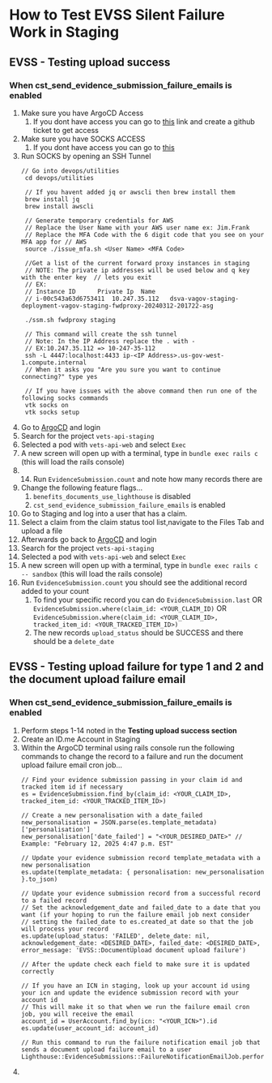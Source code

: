 # How to Test EVSS Silent Failure Work in Staging

## EVSS - Testing upload success 
### When cst_send_evidence_submission_failure_emails is enabled
1. Make sure you have ArgoCD Access
    1. If you dont have access you can go to [this](https://github.com/department-of-veterans-affairs/va.gov-team/issues/new?assignees=&labels=external-request%2Cplatform-tech-team-support%2Cops-access-request&projects=&template=vetsapi-argo-terminal-access.yaml&title=Vets-api+terminal+access+for+%5Bindividual%5D) link and create a github ticket to get access
3. Make sure you have SOCKS ACCESS
    1. If you dont have access you can go to [this](https://github.com/department-of-veterans-affairs/va.gov-team/issues/new?assignees=&labels=external-request%2Coperations%2Cops-access-request&projects=&template=socks-access-request.yml&title=SOCKS+access+for+%5Bindividual%5D)
5. Run SOCKS by opening an SSH Tunnel
   ```
   // Go into devops/utilities
    cd devops/utilities
    
    // If you havent added jq or awscli then brew install them
    brew install jq
    brew install awscli
    
    // Generate temporary credentials for AWS 
    // Replace the User Name with your AWS user name ex: Jim.Frank
    // Replace the MFA Code with the 6 digit code that you see on your MFA app for // AWS
    source ./issue_mfa.sh <User Name> <MFA Code>
    
    //Get a list of the current forward proxy instances in staging
    // NOTE: The private ip addresses will be used below and q key with the enter key  // lets you exit
    // EX: 
    // Instance ID		Private Ip	Name
    // i-00c543a63d6753411	10.247.35.112	dsva-vagov-staging-deployment-vagov-staging-fwdproxy-20240312-201722-asg
    
    ./ssm.sh fwdproxy staging
    
    // This command will create the ssh tunnel
    // Note: In the IP Address replace the . with -
    // EX:10.247.35.112 => 10-247-35-112
    ssh -L 4447:localhost:4433 ip-<IP Address>.us-gov-west-1.compute.internal
    // When it asks you "Are you sure you want to continue connecting?" type yes
    
    // If you have issues with the above command then run one of the following socks commands
    vtk socks on
    vtk socks setup
   ```
6. Go to [ArgoCD](https://argocd.vfs.va.gov ) and login
7. Search for the project `vets-api-staging`
8. Selected a pod with `vets-api-web` and select `Exec`
9. A new screen will open up with a terminal, type in `bundle exec rails c` (this will load the rails console)
10. 14. Run `EvidenceSubmission.count` and note how many records there are
11. Change the following feature flags...
    1. `benefits_documents_use_lighthouse` is disabled
    2. `cst_send_evidence_submission_failure_emails` is enabled
8. Go to Staging and log into a user that has a claim.
9. Select a claim from the claim status tool list,navigate to the Files Tab and upload a file
10. Afterwards go back to [ArgoCD](https://argocd.vfs.va.gov ) and login
11. Search for the project `vets-api-staging`
12. Selected a pod with `vets-api-web` and select `Exec`
13. A new screen will open up with a terminal, type in `bundle exec rails c -- sandbox` (this will load the rails console)
14. Run `EvidenceSubmission.count` you should see the additional record added to your count
    1. To find your specific record you can do `EvidenceSubmission.last` OR `EvidenceSubmission.where(claim_id: <YOUR_CLAIM_ID)` OR `EvidenceSubmission.where(claim_id: <YOUR_CLAIM_ID>, tracked_item_id: <YOUR_TRACKED_ITEM_ID>)`
    2. The new records `upload_status` should be SUCCESS and there should be a `delete_date`
   
## EVSS - Testing upload failure for type 1 and 2 and the document upload failure email
### When cst_send_evidence_submission_failure_emails is enabled
1. Perform steps 1-14 noted in the **Testing upload success section**
2. Create an ID.me Account in Staging 
3. Within the ArgoCD terminal using rails console run the following commands to change the record to a failure and run the document upload failure email cron job...
   ```
   // Find your evidence submission passing in your claim id and tracked item id if necessary
   es = EvidenceSubmission.find_by(claim_id: <YOUR_CLAIM_ID>, tracked_item_id: <YOUR_TRACKED_ITEM_ID>)

   // Create a new personalisation with a date_failed
   new_personalisation = JSON.parse(es.template_metadata)['personalisation']
   new_personalisation['date_failed'] = "<YOUR_DESIRED_DATE>" // Example: "February 12, 2025 4:47 p.m. EST"
   
   // Update your evidence submission record template_metadata with a new personalisation
   es.update(template_metadata: { personalisation: new_personalisation }.to_json)
   
   // Update your evidence submission record from a successful record to a failed record
   // Set the acknowledgement_date and failed_date to a date that you want (if your hoping to run the failure email job next consider
   // setting the failed_date to es.created_at date so that the job will process your record
   es.update(upload_status: 'FAILED', delete_date: nil, acknowledgement_date: <DESIRED_DATE>, failed_date: <DESIRED_DATE>, error_message: 'EVSS::DocumentUpload document upload failure')

   // After the update check each field to make sure it is updated correctly

   // If you have an ICN in staging, look up your account id using your icn and update the evidence submission record with your account id
   // This will make it so that when we run the failure email cron job, you will receive the email
   account_id = UserAccount.find_by(icn: "<YOUR_ICN>").id
   es.update(user_account_id: account_id)

   // Run this command to run the failure notification email job that sends a document upload failure email to a user
   Lighthouse::EvidenceSubmissions::FailureNotificationEmailJob.perform_async
   ```
4. 
